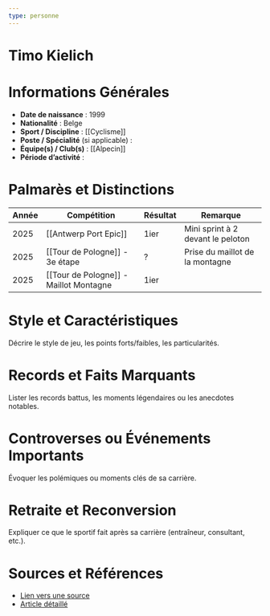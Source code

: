 ```yaml
---
type: personne
---
```


# Timo Kielich

# Informations Générales
- **Date de naissance** :  1999
- **Nationalité** :  Belge
- **Sport / Discipline** :  [[Cyclisme]]
- **Poste / Spécialité** (si applicable) :  
- **Équipe(s) / Club(s)** :  [[Alpecin]]
- **Période d’activité** :  

# Palmarès et Distinctions
| Année | Compétition                            | Résultat | Remarque                          |
| ----- | -------------------------------------- | -------- | --------------------------------- |
| 2025  | [[Antwerp Port Epic]]                  | 1ier     | Mini sprint à 2 devant le peloton |
| 2025  | [[Tour de Pologne]] - 3e étape         | ?        | Prise du maillot de la montagne   |
| 2025  | [[Tour de Pologne]] - Maillot Montagne | 1ier     |                                   |

# Style et Caractéristiques
Décrire le style de jeu, les points forts/faibles, les particularités.

# Records et Faits Marquants
Lister les records battus, les moments légendaires ou les anecdotes notables.

# Controverses ou Événements Importants
Évoquer les polémiques ou moments clés de sa carrière.

# Retraite et Reconversion
Expliquer ce que le sportif fait après sa carrière (entraîneur, consultant, etc.).

# Sources et Références
- [Lien vers une source](#)
- [Article détaillé](#)
